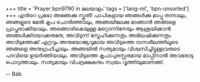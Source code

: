 +++
title = 'Prayer bpn9790 in മലയാളം'
tags = ['lang-ml', 'bpn-unsorted']
+++
എന്‍റെ പ്രഭോ അങ്ങേക്കു സ്തുതി! പാപികളായ ഞങ്ങള്‍ക്കു മാപ്പു തന്നാലും, ഞങ്ങളുടെ മേല്‍ കൃപ ചൊരിഞ്ഞാലും, അങ്ങയിലേക്കു മടങ്ങാന്‍ ഞങ്ങളെ പ്രാപ്തരാക്കിയാലും. അങ്ങൊഴികെയുള്ള മറ്റൊന്നിനേയും ആശ്രയിക്കാന്‍ ഞങ്ങള്‍ക്കിടയാക്കരുതേ, അവിടുന്ന് സ്നേഹിക്കുന്നതും അഭിലഷിക്കുന്നതും അവിടുത്തേക്ക് ഏറ്റവും അനുയോജ്യവുമായ അവിടുത്തെ ദാനശീലത്തിലൂടെ ഞങ്ങളെ അനുഗ്രഹിച്ചാലും. അങ്ങയില്‍ സത്യമായും വിശ്വസിച്ചിട്ടുള്ളവരുടെ പദവിയെ ഉയര്‍ത്തിയാലും. അവിടുത്തെ കൃപാപുരസ്സരമായ മാപ്പിനാല്‍ അവരോടു പൊറുത്താലും. സത്യമായും വിപദ്രക്ഷകനും സ്വയം വൃത്തിയുമാണങ്ങ്.

-- Báb
